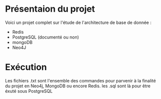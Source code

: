 # Présentaion du projet
Voici un projet complet sur l'étude de l'architecture de base de donnée : <br>
- Redis
- PostgreSQL (documenté ou non)
- mongoDB
- Neo4J

# Exécution
Les fichiers .txt sont l'ensemble des commandes pour parvenir à la finalité du projet en Neo4j, MongoDB ou encore Redis.
les .sql sont là pour être éxuté sous PostgreSQL <br>
